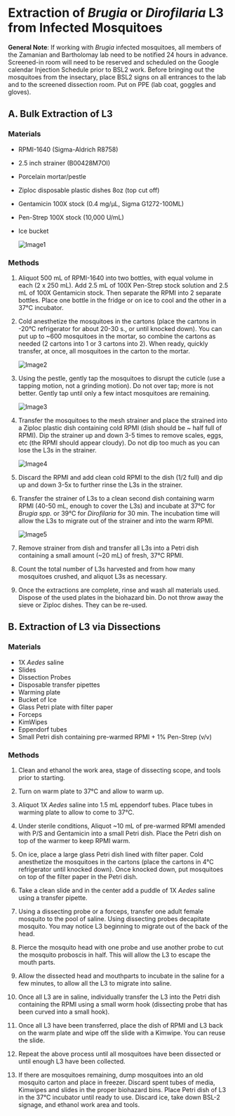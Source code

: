 # Extraction of *Brugia* or *Dirofilaria* L3 from Infected Mosquitoes

**General Note**: If working with *Brugia* infected mosquitoes, all members of the Zamanian and Bartholomay lab need to be notified 24 hours in advance. Screened-in room will need to be reserved and scheduled on the Google calendar Injection Schedule prior to BSL2 work. Before bringing out the mosquitoes from the insectary, place BSL2 signs on all entrances to the lab and to the screened dissection room. Put on PPE (lab coat, goggles and gloves).

## A. Bulk Extraction of L3
### Materials
- RPMI-1640 (Sigma-Aldrich R8758)
- 2.5 inch strainer (B00428M7OI)
- Porcelain mortar/pestle
- Ziploc disposable plastic dishes 8oz (top cut off)
- Gentamicin 100X stock (0.4 mg/µL, Sigma G1272-100ML)
- Pen-Strep 100X stock (10,000 U/mL)
- Ice bucket

    ![Image1](img/img1.png)

### Methods
1. Aliquot 500 mL of RPMI-1640 into two bottles, with equal volume in each (2 x 250 mL). Add 2.5 mL of 100X Pen-Strep stock solution and 2.5 mL of 100X Gentamicin stock. Then separate the RPMI into 2 separate bottles. Place one bottle in the fridge or on ice to cool and the other in a 37°C incubator.

2. Cold anesthetize the mosquitoes in the cartons (place the cartons in -20°C refrigerator for about 20-30 s., or until knocked down). You can put up to ~600 mosquitoes in the mortar, so combine the cartons as needed (2 cartons into 1 or 3 cartons into 2). When ready, quickly transfer, at once, all mosquitoes in the carton to the mortar.

    ![Image2](img/img2.png)

3. Using the pestle, gently tap the mosquitoes to disrupt the cuticle (use a tapping motion, not a grinding motion). Do not over tap; more is not better. Gently tap until only a few intact mosquitoes are remaining.

    ![Image3](img/img3.png)

4. Transfer the mosquitoes to the mesh strainer and place the strained into a Ziploc plastic dish containing cold RPMI (dish should be ~ half full of RPMI). Dip the strainer up and down 3-5 times to remove scales, eggs, etc (the RPMI should appear cloudy). Do not dip too much as you can lose the L3s in the strainer.

    ![Image4](img/img4.png)

5. Discard the RPMI and add clean cold RPMI to the dish (1/2 full) and dip up and down 3-5x to further rinse the L3s in the strainer.

6. Transfer the strainer of L3s to a clean second dish containing warm RPMI (40-50 mL, enough to cover the L3s) and incubate at 37°C for *Brugia spp.* or 39°C for *Dirofilaria* for 30 min. The incubation time will allow the L3s to migrate out of the strainer and into the warm RPMI.

    ![Image5](img/img5.png)

7. Remove strainer from dish and transfer all L3s into a Petri dish containing a small amount (~20 mL) of fresh, 37°C RPMI.

8. Count the total number of L3s harvested and from how many mosquitoes crushed, and aliquot L3s as necessary.

9. Once the extractions are complete, rinse and wash all materials used. Dispose of the used plates in the biohazard bin. Do not throw away the sieve or Ziploc dishes. They can be re-used.

## B. Extraction of L3 via Dissections
### Materials
- 1X *Aedes* saline  
- Slides  
- Dissection Probes  
- Disposable transfer pipettes   
- Warming plate   
- Bucket of Ice  
- Glass Petri plate with filter paper   
- Forceps  
- KimWipes   
- Eppendorf tubes   
- Small Petri dish containing pre-warmed RPMI + 1% Pen-Strep (v/v)

### Methods
1. Clean and ethanol the work area, stage of dissecting scope, and tools prior to starting.

2. Turn on warm plate to 37°C and allow to warm up.

3. Aliquot 1X *Aedes* saline into 1.5 mL eppendorf tubes. Place tubes in warming plate to allow to come to 37°C.

4. Under sterile conditions, Aliquot ~10 mL of pre-warmed RPMI amended with P/S and Gentamicin into a small Petri dish. Place the Petri dish on top of the warmer to keep RPMI warm.

5. On ice, place a large glass Petri dish lined with filter paper.
Cold anesthetize the mosquitoes in the cartons (place the cartons in 4°C refrigerator until knocked down). Once knocked down, put mosquitoes on top of the filter paper in the Petri dish.

6. Take a clean slide and in the center add a puddle of 1X *Aedes* saline using a transfer pipette.

7. Using a dissecting probe or a forceps, transfer one adult female mosquito to the pool of saline. Using dissecting probes decapitate mosquito. You may notice L3 beginning to migrate out of the back of the head.

8. Pierce the mosquito head with one probe and use another probe to cut the mosquito proboscis in half. This will allow the L3 to escape the mouth parts.

9. Allow the dissected head and mouthparts to incubate in the saline for a few minutes, to allow all the L3 to migrate into saline.

10. Once all L3 are in saline, individually transfer the L3 into the Petri dish containing the RPMI using a small worm hook (dissecting probe that has been curved into a small hook).

11. Once all L3 have been transferred, place the dish of RPMI and L3 back on the warm plate and wipe off the slide with a Kimwipe. You can reuse the slide.

12. Repeat the above process until all mosquitoes have been dissected or until enough L3 have been collected.

13. If there are mosquitoes remaining, dump mosquitoes into an old mosquito carton and place in freezer. Discard spent tubes of media, Kimwipes and slides in the proper biohazard bins. Place Petri dish of L3 in the 37°C incubator until ready to use. Discard ice, take down BSL-2 signage, and ethanol work area and tools.
